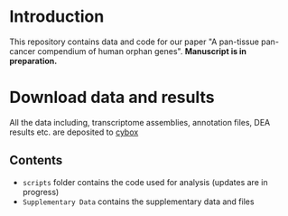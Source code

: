 # Introduction
This repository contains data and code for our paper "A pan-tissue pan-cancer compendium of human orphan genes".
**Manuscript is in preparation.**

# Download data and results
All the data including, transcriptome assemblies, annotation files, DEA results etc. are deposited to [cybox](https://iastate.box.com/s/wsar3n9bvnazbbg28lo3edogw2lyj17i)

## Contents
* `scripts` folder contains the code used for analysis (updates are in progress)
* `Supplementary Data` contains the supplementary data and files




